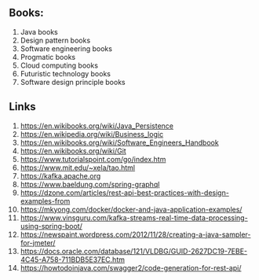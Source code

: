 ## Books:
1. Java books
2. Design pattern books
3. Software engineering books
4. Progmatic books
5. Cloud computing books
6. Futuristic technology books
7. Software design principle books

## Links
1. https://en.wikibooks.org/wiki/Java_Persistence
1. https://en.wikipedia.org/wiki/Business_logic
1. https://en.wikibooks.org/wiki/Software_Engineers_Handbook
1. https://en.wikibooks.org/wiki/Git
1. https://www.tutorialspoint.com/go/index.htm
1. https://www.mit.edu/~xela/tao.html
1. https://kafka.apache.org
1. https://www.baeldung.com/spring-graphql
1. https://dzone.com/articles/rest-api-best-practices-with-design-examples-from
1. https://mkyong.com/docker/docker-and-java-application-examples/
1. https://www.vinsguru.com/kafka-streams-real-time-data-processing-using-spring-boot/
1. https://newspaint.wordpress.com/2012/11/28/creating-a-java-sampler-for-jmeter/
1. https://docs.oracle.com/database/121/VLDBG/GUID-2627DC19-7EBE-4C45-A758-711BDB5E37EC.htm
1. https://howtodoinjava.com/swagger2/code-generation-for-rest-api/
